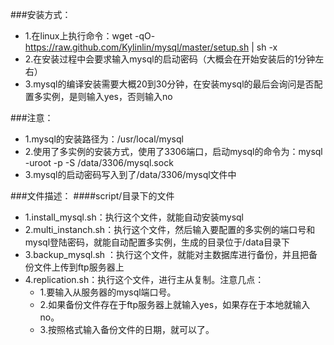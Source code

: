 ###安装方式：

- 1.在linux上执行命令：wget -qO- https://raw.github.com/Kylinlin/mysql/master/setup.sh | sh -x
- 2.在安装过程中会要求输入mysql的启动密码（大概会在开始安装后的1分钟左右）
- 3.mysql的编译安装需要大概20到30分钟，在安装mysql的最后会询问是否配置多实例，是则输入yes，否则输入no

###注意：
- 1.mysql的安装路径为：/usr/local/mysql
- 2.使用了多实例的安装方式，使用了3306端口，启动mysql的命令为：mysql -uroot -p -S /data/3306/mysql.sock
- 3.mysql的启动密码写入到了/data/3306/mysql文件中



###文件描述：
####script/目录下的文件
- 1.install_mysql.sh：执行这个文件，就能自动安装mysql
- 2.multi_instanch.sh：执行这个文件，然后输入要配置的多实例的端口号和mysql登陆密码，就能自动配置多实例，生成的目录位于/data目录下
- 3.backup_mysql.sh ：执行这个文件，就能对主数据库进行备份，并且把备份文件上传到ftp服务器上
- 4.replication.sh：执行这个文件，进行主从复制。注意几点：
	- 1.要输入从服务器的mysql端口号。
	- 2.如果备份文件存在于ftp服务器上就输入yes，如果存在于本地就输入no。
	- 3.按照格式输入备份文件的日期，就可以了。
